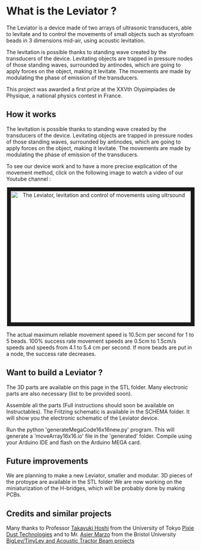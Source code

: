 # What is the Leviator ?

The Leviator is a device made of two arrays of ultrasonic transducers, able to levitate and to control the movements of small objects such as styrofoam beads in 3 dimensions mid-air, using acoustic levitation. 

The levitation is possible thanks to standing wave created by the transducers of the device. Levitating objects are trapped in pressure nodes of those standing waves, surrounded by antinodes, which are going to apply forces on the object, making it levitate. The movements are made by modulating the phase of emission of the transducers. 

This project was awarded a first prize at the XXVth Olypimpiades de Physique, a national physics contest in France.

## How it works

The levitation is possible thanks to standing wave created by the transducers of the device. Levitating objects are trapped in pressure nodes of those standing waves, surrounded by antinodes, which are going to apply forces on the object, making it levitate. The movements are made by modulating the phase of emission of the transducers. 

To see our device work and to have a more precise explication of the movement method, click on the following image to watch a video of our Youtube channel :
<p align="center">
<a href="http://www.youtube.com/watch?feature=player_embedded&v=FV5mTikOukU
" target="_blank"><img src="http://img.youtube.com/vi/FV5mTikOukU/0.jpg" 
alt="The Leviator, levitation and control of movements using ultrsound" width="480" height="350" border="10" /></a>
</p>

The actual maximum reliable movement speed is 10.5cm per second for 1 to 5 beads. 100% success rate movement speeds are 0.5cm to 1.5cm/s speeds and speeds from 4.1 to 5.4 cm per second. If more beads are put in a node, the success rate decreases. 


## Want to build a Leviator ?

The 3D parts are available on this page in the STL folder. Many electronic parts are also necessary (list to be provided soon).

Assemble all the parts (Full instructions should soon be available on Instructables). The Fritzing schematic is available in the SCHEMA folder. It will show you the electronic schematic of the Leviator device.

Run the python 'generateMegaCode16x16new.py' program. This will generate a 'moveArray16x16.io' file in the 'generated' folder. Compile using your Arduino IDE and flash on the Arduino MEGA card.


## Future improvements

We are planning to make a new Leviator, smaller and modular. 3D pieces of the protoype are available in the STL folder
We are now working on the miniaturization of the H-bridges, which will be probably done by making PCBs. 


## Credits and similar projects

Many thanks to Professor [Takayuki Hoshi](http://hoshistar81.jp/) from the University of Tokyo [Pixie Dust Technologies](http://pixiedusttech.com/) and to Mr. [Asier Marzo](https://www.researchgate.net/profile/Asier_Marzo) from the Bristol University [BigLev/TinyLev and Acoustic Tractor Beam projects](http://www.instructables.com/member/Asier%20Marzo/)




